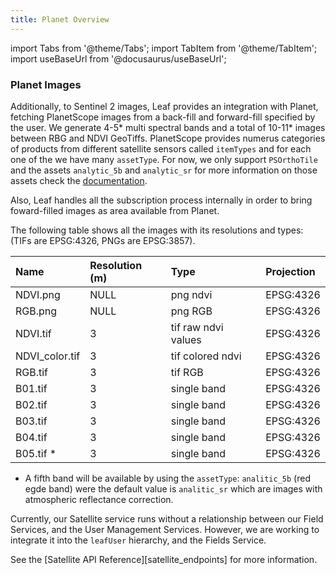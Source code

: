 ```yaml
---
title: Planet Overview
---
```


import Tabs from '@theme/Tabs';
import TabItem from '@theme/TabItem';
import useBaseUrl from '@docusaurus/useBaseUrl';

### Planet Images



Additionally, to Sentinel 2 images, Leaf provides an integration with Planet, fetching PlanetScope images from a back-fill and forward-fill specified by the user.
We generate 4-5* multi spectral bands and a total of 10-11* images between RBG and NDVI GeoTiffs. PlanetScope provides numerus categories of products from different
satellite sensors called `itemTypes` and for each one of the we have many `assetType`. For now, we only support `PSOrthoTile` and the assets `analytic_5b` and `analytic_sr` 
for more information on those assets check the [documentation](https://developers.planet.com/docs/data/psorthotile/#available-asset-types).

Also, Leaf handles all the subscription process internally in order to bring foward-filled images as area available from Planet. 

The following table shows all the images with its resolutions and types:
(TIFs are EPSG:4326, PNGs are EPSG:3857).

| Name           | Resolution (m) | Type               | Projection
|:---------------|:---------------|:-------------------|:------------|
| NDVI.png       | NULL           | png ndvi           | EPSG:4326   |
| RGB.png        | NULL           | png RGB            | EPSG:4326   |
| NDVI.tif       | 3              | tif raw ndvi values| EPSG:4326   |
| NDVI_color.tif | 3              | tif colored ndvi   | EPSG:4326   |
| RGB.tif        | 3              | tif RGB            | EPSG:4326   |
| B01.tif        | 3              | single band        | EPSG:4326   |
| B02.tif        | 3              | single band        | EPSG:4326   |
| B03.tif        | 3              | single band        | EPSG:4326   |
| B04.tif        | 3              | single band        | EPSG:4326   |
| B05.tif *      | 3              | single band        | EPSG:4326   |

* A fifth band will be available by using the `assetType`: `analitic_5b` (red egde band) were the default value is 
`analitic_sr` which are images with atmospheric reflectance correction.

Currently, our Satellite service runs without a relationship between our Field Services, and the User Management Services.
However, we are working to integrate it into the `leafUser` hierarchy, and the Fields Service.

See the [Satellite API Reference][satellite_endpoints] for more information.
